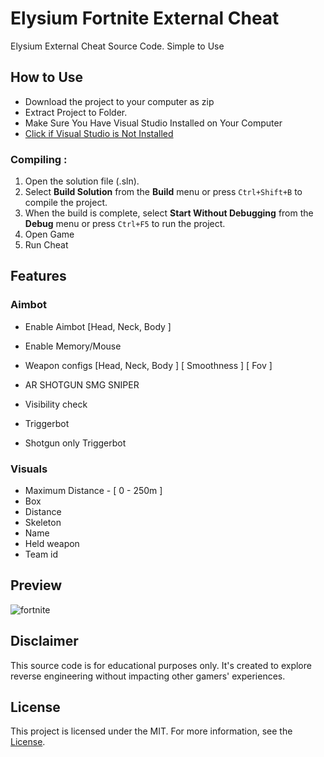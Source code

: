 # Elysium Fortnite External Cheat

Elysium External Cheat Source Code. Simple to Use

## How to Use

- Download the project to your computer as zip
- Extract Project to Folder.
- Make Sure You Have Visual Studio Installed on Your Computer
- [Click if Visual Studio is Not Installed](https://visualstudio.microsoft.com/en/thank-you-downloading-visual-studio/?sku=Community&channel=Release&version=VS2022&source=VSLandingPage&passive=false&cid=2030)

### Compiling :

1. Open the solution file (.sln).
2. Select **Build Solution** from the **Build** menu or press `Ctrl+Shift+B` to compile the project.
3. When the build is complete, select **Start Without Debugging** from the **Debug** menu or press `Ctrl+F5` to run the project.
4. Open Game
5. Run Cheat

## Features

### Aimbot

- Enable Aimbot [Head, Neck, Body ]
- Enable Memory/Mouse
- Weapon configs [Head, Neck, Body ] [ Smoothness ] [ Fov ]
- AR SHOTGUN SMG SNIPER

- Visibility check
- Triggerbot
- Shotgun only Triggerbot

### Visuals

- Maximum Distance - [ 0 - 250m ]
- Box
- Distance
- Skeleton
- Name
- Held weapon
- Team id

## Preview

![fortnite](https://github.com/user-attachments/assets/0fe51b3f-121c-4636-908e-1d6060555245)

## Disclaimer

This source code is for educational purposes only. It's created to explore reverse engineering without impacting other gamers' experiences.

## License

This project is licensed under the MIT. For more information, see the [License](LICENSE).
